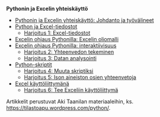 **Pythonin ja Excelin yhteiskäyttö**
  * <a href="https://nbviewer.org/github/juhanurmonen/python-excel-yhteiskaytto/blob/main/python-excel-tandem-johdanto-tyovalineet.ipynb">Pythonin ja Excelin yhteiskäyttö: Johdanto ja työvälineet</a>
  *  <a href="https://nbviewer.org/github/juhanurmonen/python-excel-yhteiskaytto/blob/main/Python_ja_Excel-tiedostot.ipynb">Python ja Excel-tiedostot</a>
      * <a href="https://nbviewer.org/github/juhanurmonen/python-excel-yhteiskaytto/blob/main/harjoitus1_Excel-tiedostot.ipynb">Harjoitus 1: Excel-tiedostot</a>
  * <a href="https://nbviewer.org/github/juhanurmonen/python-excel-yhteiskaytto/blob/main/Excelin_ohjaus_Pythonilla_oliomalli.ipynb">Excelin ohjaus Pythonilla: Excelin oliomalli</a>
  * <a href="https://nbviewer.org/github/juhanurmonen/python-excel-yhteiskaytto/blob/main/Excelin_ohjaus_Pythonilla_interaktiivisuus.ipynb">Excelin ohjaus Pythonilla: interaktiivisuus</a>
      * <a href="https://nbviewer.org/github/juhanurmonen/python-excel-yhteiskaytto/blob/main/harjoitus2_yhteenveto.ipynb">Harjoitus 2: Yhteenvedon tekeminen</a>
      * <a href="https://nbviewer.org/github/juhanurmonen/python-excel-yhteiskaytto/blob/main/harjoitus3_datan_analysointi.ipynb">Harjoitus 3: Datan analysointi</a>
  * <a href="https://nbviewer.org/github/juhanurmonen/python-excel-yhteiskaytto/blob/main/skriptit.ipynb">Python-skriptit</a>
      * <a href="https://nbviewer.org/github/juhanurmonen/python-excel-yhteiskaytto/blob/main/harjoitus4_harjoitus3_skriptiksi.ipynb">Harjoitus 4: Muuta skriptiksi</a>
      * <a href="https://nbviewer.org/github/juhanurmonen/python-excel-yhteiskaytto/blob/main/harjoitus5_ison_datan_osajoukkojen_yhteenvetoja.ipynb">Harjoitus 5: Ison aineiston osien yhteenvetoja</a>
  * <a href="https://nbviewer.org/github/juhanurmonen/python-excel-yhteiskaytto/blob/main/Excel_kayttoliittymana.ipynb">Excel käyttöliittymänä</a>
      * <a href="https://nbviewer.org/github/juhanurmonen/python-excel-yhteiskaytto/blob/main/harjoitus6_Excel_kayttoliittymana.ipynb">Harjoitus 6: Tee Exceliin käyttöliittymä</a>
    
Artikkelit perustuvat Aki Taanilan materiaaleihin, ks. https://tilastoapu.wordpress.com/python/.
